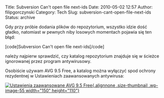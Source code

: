 Title: Subversion Can't open file next-ids
Date: 2010-05-02 12:57
Author: filipgorczynski
Category: Tech
Slug: subversion-cant-open-file-next-ids
Status: archive

Gdy przy próbie dodania plików do repozytorium, wszystko idzie dość gładko, natomiast w pewnych niby losowych momentach pojawia się ten błąd:

\[code\]Subversion Can't open file next-ids\[/code\]

należy najpierw sprawdzić, czy katalog repozytorium znajduje się w ścieżce ignorowanej przez program antywirusowy.

Osobiście używam AVG 9.5 Free, a katalog można wyłączyć spod ochrony rezydentnej w Ustawieniach zaawansowanych antywirusa:

[![Ustawienia zaawansowane AVG 9.5 Free](http://filipgorczynski.files.wordpress.com/2010/05/2010-05-02_125421.jpg?w=150 "Ustawienia zaawansowane AVG 9.5 Free"){.alignnone .size-thumbnail .wp-image-55 width="150" height="110"}](http://filipgorczynski.files.wordpress.com/2010/05/2010-05-02_125421.jpg)
